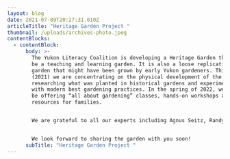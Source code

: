```yaml
---
layout: blog
date: 2021-07-09T20:27:31.010Z
articleTitle: "Heritage Garden Project "
thumbnail: /uploads/archives-photo.jpeg
contentBlocks:
  - contentBlock:
      body: >-
        The Yukon Literacy Coalition is developing a Heritage Garden that will
        be a teaching and learning garden. It is also a loose replication of a
        garden that might have been grown by early Yukon gardeners. This year
        (2021) we are concentrating on the physical development of the garden,
        researching what was planted in historical gardens and experimenting
        with modern best gardening practices. In the spring of 2022, we hope to
        be offering “all about gardening” classes, hands-on workshops and
        resources for families. 


        We are grateful to all our experts including Agnus Seitz, Randy Lewis and Marc Boulerice.


        We look forward to sharing the garden with you soon!
      subTitle: "Heritage Garden Project "
---
```


